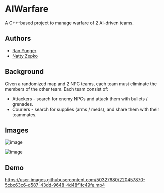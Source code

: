 # AIWarfare
A C++-based project to manage warfare of 2 AI-driven teams.

## Authors

- [Ran Yunger](https://github.com/RanYunger)
- [Natty Zepko](https://github.com/NattyZepko)

## Background

Given a randomized map and 2 NPC teams, each team must eliminate the members of the other team.
Each team consist of:
- Attackers - search for enemy NPCs and attack them with bullets / grenades.
- Couriers - search for supplies (arms / meds), and share them with their teammates.

## Images

![image](https://user-images.githubusercontent.com/62587988/220142661-7a834ba1-2b75-4689-ba6b-1498b8a641a3.png)

![image](https://user-images.githubusercontent.com/62587988/220142235-61b70b4a-2c23-480f-9af9-001d7a3c81f5.png)

## Demo

https://user-images.githubusercontent.com/50327680/220457870-5cbc63c6-d587-43dd-9648-4d48f1fc49fe.mp4
